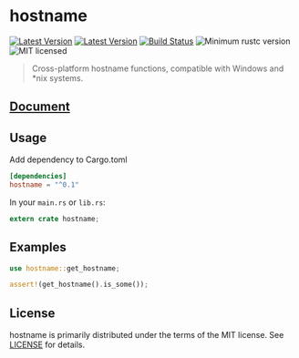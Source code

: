 # hostname

[![Latest Version](https://img.shields.io/crates/v/hostname.svg)](https://crates.io/crates/hostname)
[![Latest Version](https://docs.rs/hostname/badge.svg)](https://docs.rs/hostname)
[![Build Status](https://github.com/svartalf/hostname/workflows/Continuous%20integration/badge.svg)](https://github.com/svartalf/hostname/actions)
![Minimum rustc version](https://img.shields.io/badge/rustc-1.13+-green.svg)
![MIT licensed](https://img.shields.io/badge/license-MIT-blue.svg)

> Cross-platform hostname functions, compatible with Windows and *nix systems.

## [Document](https://docs.rs/hostname)

## Usage

Add dependency to Cargo.toml

```toml
[dependencies]
hostname = "^0.1"
```

In your `main.rs` or `lib.rs`:

```rust
extern crate hostname;
```

## Examples

```rust
use hostname::get_hostname;

assert!(get_hostname().is_some());
```

## License

hostname is primarily distributed under the terms of the MIT license.
See [LICENSE](LICENSE) for details.
